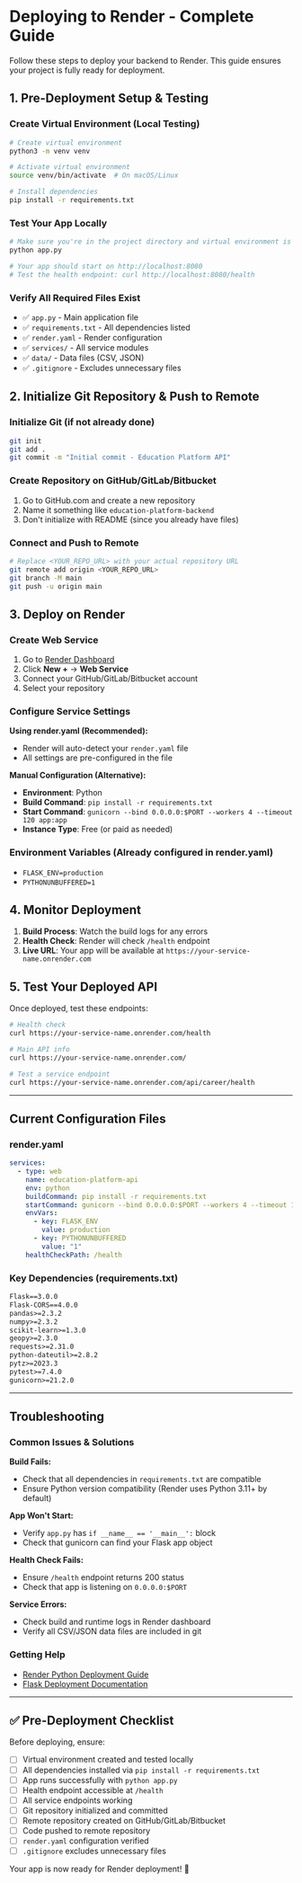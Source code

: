 # Deploying to Render - Complete Guide

Follow these steps to deploy your backend to Render. This guide ensures your project is fully ready for deployment.

## 1. Pre-Deployment Setup & Testing

### Create Virtual Environment (Local Testing)
```bash
# Create virtual environment
python3 -m venv venv

# Activate virtual environment
source venv/bin/activate  # On macOS/Linux

# Install dependencies
pip install -r requirements.txt
```

### Test Your App Locally
```bash
# Make sure you're in the project directory and virtual environment is activated
python app.py

# Your app should start on http://localhost:8080
# Test the health endpoint: curl http://localhost:8080/health
```

### Verify All Required Files Exist
- ✅ `app.py` - Main application file
- ✅ `requirements.txt` - All dependencies listed
- ✅ `render.yaml` - Render configuration
- ✅ `services/` - All service modules
- ✅ `data/` - Data files (CSV, JSON)
- ✅ `.gitignore` - Excludes unnecessary files

## 2. Initialize Git Repository & Push to Remote

### Initialize Git (if not already done)
```bash
git init
git add .
git commit -m "Initial commit - Education Platform API"
```

### Create Repository on GitHub/GitLab/Bitbucket
1. Go to GitHub.com and create a new repository
2. Name it something like `education-platform-backend`
3. Don't initialize with README (since you already have files)

### Connect and Push to Remote
```bash
# Replace <YOUR_REPO_URL> with your actual repository URL
git remote add origin <YOUR_REPO_URL>
git branch -M main
git push -u origin main
```

## 3. Deploy on Render

### Create Web Service
1. Go to [Render Dashboard](https://dashboard.render.com/)
2. Click **New +** → **Web Service**
3. Connect your GitHub/GitLab/Bitbucket account
4. Select your repository

### Configure Service Settings
**Using render.yaml (Recommended):**
- Render will auto-detect your `render.yaml` file
- All settings are pre-configured in the file

**Manual Configuration (Alternative):**
- **Environment**: Python
- **Build Command**: `pip install -r requirements.txt`
- **Start Command**: `gunicorn --bind 0.0.0.0:$PORT --workers 4 --timeout 120 app:app`
- **Instance Type**: Free (or paid as needed)

### Environment Variables (Already configured in render.yaml)
- `FLASK_ENV=production`
- `PYTHONUNBUFFERED=1`

## 4. Monitor Deployment

1. **Build Process**: Watch the build logs for any errors
2. **Health Check**: Render will check `/health` endpoint
3. **Live URL**: Your app will be available at `https://your-service-name.onrender.com`

## 5. Test Your Deployed API

Once deployed, test these endpoints:
```bash
# Health check
curl https://your-service-name.onrender.com/health

# Main API info
curl https://your-service-name.onrender.com/

# Test a service endpoint
curl https://your-service-name.onrender.com/api/career/health
```

---

## Current Configuration Files

### render.yaml
```yaml
services:
  - type: web
    name: education-platform-api
    env: python
    buildCommand: pip install -r requirements.txt
    startCommand: gunicorn --bind 0.0.0.0:$PORT --workers 4 --timeout 120 app:app
    envVars:
      - key: FLASK_ENV
        value: production
      - key: PYTHONUNBUFFERED
        value: "1"
    healthCheckPath: /health
```

### Key Dependencies (requirements.txt)
```txt
Flask==3.0.0
Flask-CORS==4.0.0
pandas>=2.3.2
numpy>=2.3.2
scikit-learn>=1.3.0
geopy>=2.3.0
requests>=2.31.0
python-dateutil>=2.8.2
pytz>=2023.3
pytest>=7.4.0
gunicorn>=21.2.0
```

---

## Troubleshooting

### Common Issues & Solutions

**Build Fails:**
- Check that all dependencies in `requirements.txt` are compatible
- Ensure Python version compatibility (Render uses Python 3.11+ by default)

**App Won't Start:**
- Verify `app.py` has `if __name__ == '__main__':` block
- Check that gunicorn can find your Flask app object

**Health Check Fails:**
- Ensure `/health` endpoint returns 200 status
- Check that app is listening on `0.0.0.0:$PORT`

**Service Errors:**
- Check build and runtime logs in Render dashboard
- Verify all CSV/JSON data files are included in git

### Getting Help
- [Render Python Deployment Guide](https://render.com/docs/deploy-python)
- [Flask Deployment Documentation](https://flask.palletsprojects.com/en/3.0.x/deploying/)

---

## ✅ Pre-Deployment Checklist

Before deploying, ensure:
- [ ] Virtual environment created and tested locally
- [ ] All dependencies installed via `pip install -r requirements.txt`
- [ ] App runs successfully with `python app.py`
- [ ] Health endpoint accessible at `/health`
- [ ] All service endpoints working
- [ ] Git repository initialized and committed
- [ ] Remote repository created on GitHub/GitLab/Bitbucket
- [ ] Code pushed to remote repository
- [ ] `render.yaml` configuration verified
- [ ] `.gitignore` excludes unnecessary files

Your app is now ready for Render deployment! 🚀
